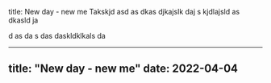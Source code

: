 title: New day - new me
Takskjd asd
 as dkas djkajslk daj s kjdlajsld as dkasld ja
  
  d as
   da
   s 
   das
   daskldklkals da
   
---
title: "New day - new me"
date: 2022-04-04
---
